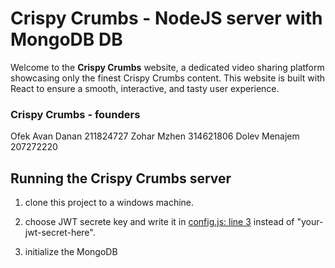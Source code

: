 # Crispy Crumbs - NodeJS server with MongoDB DB

Welcome to the **Crispy Crumbs** website, a dedicated video sharing platform showcasing only the finest Crispy Crumbs content. This website is built with React to ensure a smooth, interactive, and tasty user experience.


### Crispy Crumbs - founders
Ofek Avan Danan 211824727
Zohar Mzhen 314621806
Dolev Menajem 207272220

## Running the Crispy Crumbs server

[//]: <> (TODO add init script for mongo and the server && the web)

1. clone this project to a windows machine.

2. choose JWT secrete key and write it in [config.js: line 3](./config/config.js) instead of "your-jwt-secret-here".

3. initialize the MongoDB

